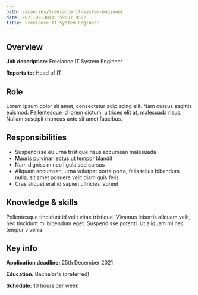 ```yaml
---
path: vacancies/freelance-it-system-engineer
date: 2021-09-30T15:59:07.850Z
title: Freelance IT System Engineer
---
```

## Overview

**Job description:** Freelance IT System Engineer

**Reports to:** Head of IT

## Role

Lorem ipsum dolor sit amet, consectetur adipiscing elit. Nam cursus sagittis euismod. Pellentesque id lorem dictum, ultrices elit at, malesuada risus. Nullam suscipit rhoncus ante sit amet faucibus.

## Responsibilities

* Suspendisse eu urna tristique risus accumsan malesuada
* Mauris pulvinar lectus ut tempor blandit
* Nam dignissim nec ligula sed cursus
* Aliquam accumsan, urna volutpat porta porta, felis tellus bibendum nulla, sit amet posuere velit diam quis felis
* Cras aliquet erat id sapien ultricies laoreet

## Knowledge & skills

Pellentesque tincidunt id velit vitae tristique. Vivamus lobortis aliquam velit, nec tincidunt mi bibendum eget. Suspendisse potenti. Ut aliquam mi nec tempor viverra.

## Key info

**Application deadline:** 25th December 2021

**Education:** Bachelor's (preferred)

**Schedule:** 10 hours per week